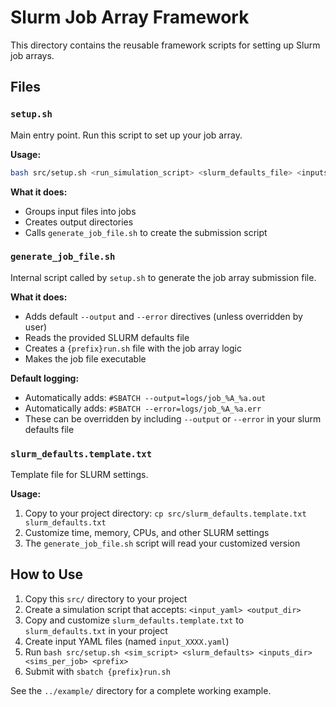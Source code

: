 # Slurm Job Array Framework

This directory contains the reusable framework scripts for setting up Slurm job arrays.

## Files

### `setup.sh`
Main entry point. Run this script to set up your job array.

**Usage:**
```bash
bash src/setup.sh <run_simulation_script> <slurm_defaults_file> <inputs_folder> <sims_per_job> <prefix>
```

**What it does:**
- Groups input files into jobs
- Creates output directories
- Calls `generate_job_file.sh` to create the submission script

### `generate_job_file.sh`
Internal script called by `setup.sh` to generate the job array submission file.

**What it does:**
- Adds default `--output` and `--error` directives (unless overridden by user)
- Reads the provided SLURM defaults file
- Creates a `{prefix}run.sh` file with the job array logic
- Makes the job file executable

**Default logging:**
- Automatically adds: `#SBATCH --output=logs/job_%A_%a.out`
- Automatically adds: `#SBATCH --error=logs/job_%A_%a.err`
- These can be overridden by including `--output` or `--error` in your slurm defaults file

### `slurm_defaults.template.txt`
Template file for SLURM settings.

**Usage:**
1. Copy to your project directory: `cp src/slurm_defaults.template.txt slurm_defaults.txt`
2. Customize time, memory, CPUs, and other SLURM settings
3. The `generate_job_file.sh` script will read your customized version

## How to Use

1. Copy this `src/` directory to your project
2. Create a simulation script that accepts: `<input_yaml> <output_dir>`
3. Copy and customize `slurm_defaults.template.txt` to `slurm_defaults.txt` in your project
4. Create input YAML files (named `input_XXXX.yaml`)
5. Run `bash src/setup.sh <sim_script> <slurm_defaults> <inputs_dir> <sims_per_job> <prefix>`
6. Submit with `sbatch {prefix}run.sh`

See the `../example/` directory for a complete working example.
